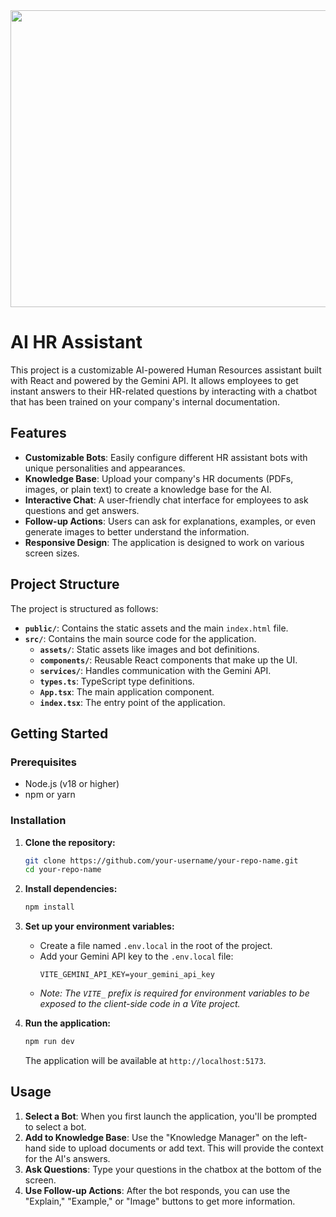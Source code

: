 <div align="center">
  <img width="1200" height="475" alt="GHBanner" src="https://github.com/user-attachments/assets/0aa67016-6eaf-458a-adb2-6e31a0763ed6" />
</div>

# AI HR Assistant

This project is a customizable AI-powered Human Resources assistant built with React and powered by the Gemini API. It allows employees to get instant answers to their HR-related questions by interacting with a chatbot that has been trained on your company's internal documentation.

## Features

- **Customizable Bots**: Easily configure different HR assistant bots with unique personalities and appearances.
- **Knowledge Base**: Upload your company's HR documents (PDFs, images, or plain text) to create a knowledge base for the AI.
- **Interactive Chat**: A user-friendly chat interface for employees to ask questions and get answers.
- **Follow-up Actions**: Users can ask for explanations, examples, or even generate images to better understand the information.
- **Responsive Design**: The application is designed to work on various screen sizes.

## Project Structure

The project is structured as follows:

- **`public/`**: Contains the static assets and the main `index.html` file.
- **`src/`**: Contains the main source code for the application.
  - **`assets/`**: Static assets like images and bot definitions.
  - **`components/`**: Reusable React components that make up the UI.
  - **`services/`**: Handles communication with the Gemini API.
  - **`types.ts`**: TypeScript type definitions.
  - **`App.tsx`**: The main application component.
  - **`index.tsx`**: The entry point of the application.

## Getting Started

### Prerequisites

- Node.js (v18 or higher)
- npm or yarn

### Installation

1. **Clone the repository:**
   ```bash
   git clone https://github.com/your-username/your-repo-name.git
   cd your-repo-name
   ```

2. **Install dependencies:**
   ```bash
   npm install
   ```

3. **Set up your environment variables:**
   - Create a file named `.env.local` in the root of the project.
   - Add your Gemini API key to the `.env.local` file:
     ```
     VITE_GEMINI_API_KEY=your_gemini_api_key
     ```
   - *Note: The `VITE_` prefix is required for environment variables to be exposed to the client-side code in a Vite project.*

4. **Run the application:**
   ```bash
   npm run dev
   ```
   The application will be available at `http://localhost:5173`.

## Usage

1. **Select a Bot**: When you first launch the application, you'll be prompted to select a bot.
2. **Add to Knowledge Base**: Use the "Knowledge Manager" on the left-hand side to upload documents or add text. This will provide the context for the AI's answers.
3. **Ask Questions**: Type your questions in the chatbox at the bottom of the screen.
4. **Use Follow-up Actions**: After the bot responds, you can use the "Explain," "Example," or "Image" buttons to get more information.
